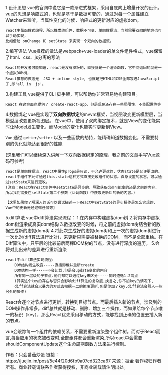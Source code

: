 1.设计思想
    vue的官网中说它是一款渐进式框架，采用自底向上增量开发的设计。vue的思想是响应式的，也就是基于是数据可变的，通过对每一个属性建立Watcher来监听，当属性变化的时候，响应式的更新对应的虚拟dom。			

    react主张函数式编程，所以推崇纯组件，数据不可变，单向数据流，当然需要双向的地方也可以手动实现，
    比如借助 onChange 和 setState 来实现一个双向的数据流。
2.编写语法
    Vue推荐的做法是webpack+vue-loader的单文件组件格式，vue保留了html、css、js分离的写法

    React的开发者可能知道，react是没有模板的，直接就是一个渲染函数，它中间返回的就是一个虚拟DOM树，
    React推荐的做法是  JSX + inline style, 也就是把HTML和CSS全都写进JavaScript了,即'all in  js'。
3.构建工具
    vue提供了CLI 脚手架，可以帮助你非常容易地构建项目。

    React 在这方面也提供了 create-react-app，但是现在还存在一些局限性，不能配置等等
4.数据绑定
    vue是实现了**双向数据绑定**的mvvm框架，当视图改变更新模型层，当模型层改变更新视图层。
    在vue中，使用了双向绑定技术，就是View的变化能实时让Model发生变化，而Model的变化也能实时更新到View。

`Vue` 通过 `getter/setter` 以及一些函数的劫持，能精确知道数据变化，不需要特别的优化就能达到很好的性能

​    (这里我们可以继续深入讲解一下双向数据绑定的原理，我之前的文章手写Vue源码可参考)

    react是单向数据流，react中属性props是只读，不允许更改的，状态state是允许更改的。
    react中组件不允许通过this.state这种方式直接更改组件的状态。自身设置的状态，可以通过setState来进行更改。
    (注意：React在react事件中setState是异步的，导致获取dom可能拿的还是之前的内容，
    所以我们需要在setState第二个参数（回调函数）中获取更新后的新的内容。)
    
    【这里如果你了解深入的话可以尝试描述一下React中setState的异步操作是怎么实现的，Vue中的更新是通过微任务等】
5.diff算法
    vue中diff算法实现流程：
        1.在内存中构建虚拟dom树
        2.将内存中虚拟dom树渲染成真实dom结构
        3.数据改变的时候，将之前的虚拟dom树结合新的数据生成新的虚拟dom树
        4.将此次生成好的虚拟dom树和上一次的虚拟dom树进行一次比对(diff算法进行比对)，来更新只需要被替换的DOM，
        而不是全部重绘。在Diff算法中，只平层的比较前后两棵DOM树的节点，没有进行深度的遍历。
        5.会将对比出来的差异进行重新渲染
        

    react中diff算法实现流程:
        DOM结构发生改变-----直接卸载并重新create
        DOM结构一样-----不会卸载,但是会update变化的内容
        所有同一层级的子节点.他们都可以通过key来区分-----同时遵循1.2两点
        (其实这个key的存在与否只会影响diff算法的复杂度,换言之,你不加key的情况下,
        diff算法就会以暴力的方式去根据一二的策略更新,但是你加了key,diff算法会引入一些另外的操作)





React会逐个对节点进行更新，转换到目标节点。而最后插入新的节点，涉及到的DOM操作非常多。diff总共就是移动、删除、增加三个操作，而如果给每个节点唯一的标识（key），那么React优先采用移动的方式，能够找到正确的位置去插入新的节点。

vue会跟踪每一个组件的依赖关系，不需要重新渲染整个组件树。而对于React而言,每当应用的状态被改变时,全部组件都会重新渲染,所以react中会需要shouldComponentUpdate这个生命周期函数方法来进行控制。



作者：只会番茄炒蛋
链接：https://juejin.im/post/5e44f20d6fb9a07cd323ca67
来源：掘金
著作权归作者所有。商业转载请联系作者获得授权，非商业转载请注明出处。
